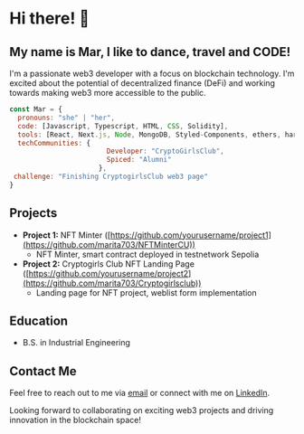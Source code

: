 
# Hi there! 👋

<h2> My name is Mar, I like to dance, travel and CODE!</h2>

I'm a passionate web3 developer with a focus on blockchain technology. I'm excited about the potential of decentralized finance (DeFi) and working towards making web3 more accessible to the public.

```javascript
const Mar = {
  pronouns: "she" | "her",
  code: [Javascript, Typescript, HTML, CSS, Solidity],
  tools: [React, Next.js, Node, MongoDB, Styled-Components, ethers, hardhat],
  techCommunities: {
                        Developer: "CryptoGirlsClub",
                        Spiced: "Alumni"
                      },
 challenge: "Finishing CryptogirlsClub web3 page"
}

```

## Projects

- **Project 1:** NFT Minter ([https://github.com/yourusername/project1](https://github.com/marita703/NFTMinterCU))
  - NFT Minter, smart contract deployed in testnetwork Sepolia
- **Project 2:** Cryptogirls Club NFT Landing Page ([https://github.com/yourusername/project2](https://github.com/marita703/Cryptogirlsclub))
  - Landing page for NFT project, weblist form implementation

## Education

- B.S. in Industrial Engineering

## Contact Me

Feel free to reach out to me via [email](maramartinez93@gmail.com) or connect with me on [LinkedIn](https://www.linkedin.com/feed/?trk=homepage-basic_google-one-tap-submit).

Looking forward to collaborating on exciting web3 projects and driving innovation in the blockchain space!
